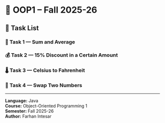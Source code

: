 # 🧠 OOP1 – Fall 2025-26

## 🚀 Task List

### 🧩 Task 1 — Sum and Average
### 💰 Task 2 — 15% Discount in a Certain Amount
### 🌡️ Task 3 — Celsius to Fahrenheit
### 🔄 Task 4 — Swap Two Numbers

---

**Language:** Java  
**Course:** Object-Oriented Programming 1  
**Semester:** Fall 2025-26  
**Author:** Farhan Intesar 
